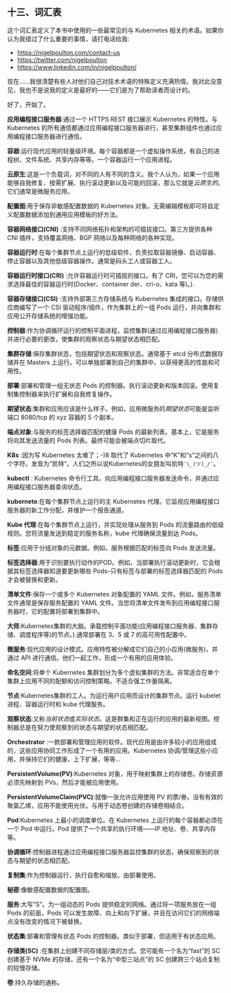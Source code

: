 ## 十三、词汇表

这个词汇表定义了本书中使用的一些最常见的与 Kubernetes 相关的术语。如果你认为我错过了什么重要的事情，请打电话给我:

*   https://nigelpoulton.com/contact-us
*   https://twitter.com/nigelpoulton
*   https://www.linkedin.com/in/nigelpoulton/

现在……我很清楚有些人对他们自己对技术术语的特殊定义充满热情。我对此没意见，我也不是说我的定义是最好的——它们是为了帮助读者而设计的。

好了，开始了。

**应用编程接口服务器**:通过一个 HTTPS REST 接口展示 Kubernetes 的特性。与 Kubernetes 的所有通信都通过应用编程接口服务器进行，甚至集群组件也通过应用编程接口服务器进行通信。

**容器**:运行现代应用的轻量级环境。每个容器都是一个虚拟操作系统，有自己的进程树、文件系统、共享内存等等。一个容器运行一个应用进程。

**云原生**:这是一个负载词，对不同的人有不同的含义。我个人认为，如果一个应用能够自我修复、按需扩展、执行滚动更新以及可能的回滚，那么它就是*云原生的*。它们通常是微服务应用。

**配置图**:用于保存非敏感配置数据的 Kubernetes 对象。无需编辑模板即可将自定义配置数据添加到通用应用模板的好方法。

**容器网络接口(CNI)** :支持不同网络拓扑和架构的可插拔接口。第三方提供各种 CNI 插件，支持覆盖网络、BGP 网络以及每种网络的各种实现。

**容器运行时**:在每个集群节点上运行的低级软件，负责拉取容器镜像、启动容器、停止容器以及其他低级容器操作。通常是码头工人或容器工人。

**容器运行时接口(CRI)** :允许容器运行时可插拔的接口。有了 CRI，您可以为您的需求选择最佳的容器运行时(Docker、container der、cri-o、kata 等)。).

**容器存储接口(CSI)** :支持外部第三方存储系统与 Kubernetes 集成的接口。存储供应商编写了一个 CSI 驱动程序/插件，作为集群上的一组 Pods 运行，并向集群和应用公开存储系统的增强功能。

**控制器**:作为协调循环运行的控制平面进程，监控集群(通过应用编程接口服务器)并进行必要的更改，使集群的观察状态与期望状态相匹配。

**集群存储**:保存集群状态，包括期望状态和观察状态。通常基于 etcd 分布式数据存储并在 Masters 上运行。可以单独部署到自己的集群中，以获得更高的性能和可用性。

**部署**:部署和管理一组无状态 Pods 的控制器。执行滚动更新和版本回滚。使用复制集控制器来执行扩展和自我修复操作。

**期望状态**:集群和应用应该是什么样子。例如，应用微服务的*期望状态*可能是监听端口 8080/tcp 的 xyz 容器的 5 个副本。

**端点对象**:与服务的标签选择器匹配的健康 Pods 的最新列表。基本上，它是服务将向其发送流量的 Pods 列表。最终可能会被端点切片取代。

**K8s** :因为写 Kubernetes 太难了；-)8 取代了 Kubernetes 中“K”和“s”之间的八个字符。发音为“凯特”。人们之所以说Kubernetes的女朋友叫凯特`¯\_(ツ)_/¯`。

**kubectl** : Kubernetes 命令行工具。向应用编程接口服务器发送命令，并通过应用编程接口服务器查询状态。

**kubernete**:在每个集群节点上运行的主 Kubernetes 代理。它监视应用编程接口服务器的新工作分配，并维护一个报告通道。

**Kube 代理**:在每个集群节点上运行，并实现处理从服务到 Pods 的流量路由的低级规则。您将流量发送到稳定的服务名称，kube 代理确保流量到达 Pods。

**标签**:应用于分组对象的元数据。例如，服务根据匹配的标签向 Pods 发送流量。

**标签选择器**:用于识别要执行动作的POD。例如，当部署执行滚动更新时，它会根据其标签选择器知道要更新哪些 Pods–只有标签与部署的标签选择器匹配的 Pods 才会被替换和更新。

**清单文件**:保存一个或多个 Kubernetes 对象配置的 YAML 文件。例如，服务清单文件通常是保存服务配置的 YAML 文件。当您将清单文件发布到应用编程接口服务器时，它的配置将部署到集群中。

**大师**:Kubernetes集群的大脑。承载控制平面功能(应用编程接口服务器、集群存储、调度程序等)的节点。).通常部署在 3、5 或 7 的高可用性配置中。

**微服务**:现代应用的设计模式。应用特性被分解成它们自己的小应用(微服务)，并通过 API 进行通信。他们一起工作，形成一个有用的应用体验。

**命名空间**:将单个 Kubernetes 集群划分为多个虚拟集群的方法。非常适合在单个集群上应用不同的配额和访问控制策略。不适合强工作量隔离。

**节点**:Kubernetes集群的工人。为运行用户应用而设计的集群节点。运行 kubelet 进程、容器运行时和 kube 代理服务。

**观察状态**:又称*当前状态*或*实际状态*。这是群集和正在运行的应用的最新视图。控制器总是在努力使观察到的状态与期望的状态相匹配。

**Orchestrator** :一款部署和管理应用的软件。现代应用是由许多较小的应用组成的，这些应用协同工作形成了一个有用的应用。Kubernetes 协调/管理这些小应用，并保持它们的健康，上下扩展，等等…

**PersistentVolume(PV)**:Kubernetes 对象，用于映射集群上的存储卷。存储资源必须先映射到 PVs，然后才能被应用使用。

**PersistentVolumeClaim(PVC)**:就像一张允许应用使用 PV 的票/券。没有有效的聚氯乙烯，应用不能使用光伏。与用于动态卷创建的存储卷相结合。

**Pod**:Kubernetes 上最小的调度单位。在 Kubernetes 上运行的每个容器都必须在一个 Pod 中运行。Pod 提供了一个共享的执行环境——IP 地址、卷、共享内存等。

**协调循环**:控制器进程通过应用编程接口服务器监控集群的状态，确保观察到的状态与期望的状态相匹配。

**复制集**:作为控制器运行，执行自愈和缩放。由部署使用。

**秘密**:像敏感配置数据的配置图。

**服务**:大写“S”。为一组动态的 Pods 提供稳定的网络。通过将一项服务放在一组 Pods 的前面，Pods 可以发生故障、向上和向下扩展，并且在访问它们的网络端点没有改变的情况下被替换。

**状态集**:部署和管理有状态 Pods 的控制器。类似于部署，但适用于有状态应用。

**存储类(SC)** :在集群上创建不同存储层/类的方式。您可能有一个名为“fast”的 SC 创建基于 NVMe 的存储，还有一个名为“中型三站点”的 SC 创建跨三个站点复制的较慢存储。

**卷**:持久存储的通称。